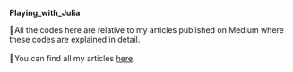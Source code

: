 **Playing_with_Julia**

👀All the codes here are relative to my articles published on Medium where these codes are explained in detail. <br /><br />
👀You can find all my articles <a href="https://medium.com/@o.eleftherakou" target="_blank">here</a>.
